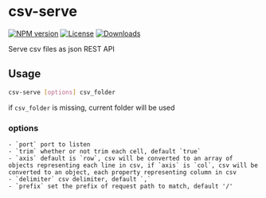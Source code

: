# csv-serve
[![NPM version][npm-image]][npm-url]
[![License][license-image]][license-url]
[![Downloads][downloads-image]][downloads-url]

Serve csv files as json REST API

## Usage

```bash
csv-serve [options] csv_folder
```

if `csv_folder` is missing, current folder will be used
### options
    - `port` port to listen
    - `trim` whether or not trim each cell, default `true`
    - `axis` default is `row`, csv will be converted to an array of objects representing each line in csv, if `axis` is `col`, csv will be converted to an object, each property representing column in csv
    - `delimiter` csv delimiter, default `,`
    - `prefix` set the prefix of request path to match, default '/'

[npm-image]: https://img.shields.io/npm/v/csv-serve.svg?style=flat-square
[npm-url]: https://npmjs.org/package/csv-serve
[license-image]: http://img.shields.io/npm/l/csv-serve.svg?style=flat-square
[license-url]: LICENSE
[downloads-image]: http://img.shields.io/npm/dm/csv-serve.svg?style=flat-square
[downloads-url]: https://npmjs.org/package/csv-serve
